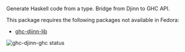 Generate Haskell code from a type. Bridge from Djinn to GHC API.

This package requires the following packages not available in Fedora:

* [ghc-djinn-lib](../ghc-djinn-lib)

![ghc-djinn-ghc status](https://copr.fedorainfracloud.org/coprs/dshea/haskell-extras/package/ghc-djinn-ghc/status_image/last_build.png)
